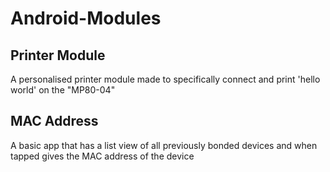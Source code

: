 # Android-Modules

## Printer Module
A personalised printer module made to specifically connect and print 'hello world' on the "MP80-04"

## MAC Address
A basic app that has a list view of all previously bonded devices and when tapped gives the MAC address of the device

